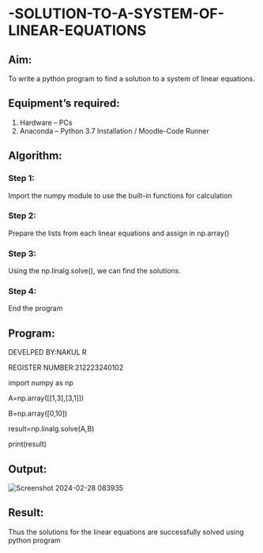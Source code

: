 # -SOLUTION-TO-A-SYSTEM-OF-LINEAR-EQUATIONS
## Aim:
To write a python program to find a solution to a system of linear equations.
## Equipment’s required:
1. 	Hardware – PCs
2. 	Anaconda – Python 3.7 Installation / Moodle-Code Runner
## Algorithm:
### Step 1: 
Import the numpy module to use the built-in functions for calculation
### Step 2: 
Prepare the lists from each linear equations and assign in np.array()
### Step 3: 
Using the np.linalg.solve(), we can find the solutions.
### Step 4: 
End the program
## Program:
DEVELPED BY:NAKUL R

REGISTER NUMBER:212223240102

import numpy as np

A=np.array([[1,3],[3,1]])

B=np.array([0,10])

result=np.linalg.solve(A,B)

print(result)

## Output:
![Screenshot 2024-02-28 083935](https://github.com/Nakul1411/-SOLUTION-TO-A-SYSTEM-OF-LINEAR-EQUATIONS/assets/138849780/04e1faf1-b430-4563-bff9-c6bd94d15d48)

## Result: 
Thus the solutions for the linear equations are successfully solved using python program

